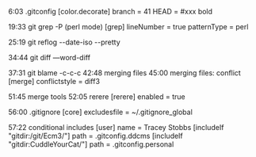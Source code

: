 6:03 .gitconfig
[color.decorate]
    branch = 41
    HEAD = #xxx bold

19:33 git grep -P  (perl mode)
[grep]
lineNumber = true
patternType = perl

25:19 git reflog --date-iso --pretty

34:44 git diff —word-diff

37:31 git blame -c-c-c
42:48 merging files 
45:00 merging files: conflict
[merge]
conflictstyle = diff3

51:45 merge tools
52:05 rerere
[rerere]
enabled = true

56:00 .gitignore
[core]
    excludesfile = ~/.gitignore_global

57:22 conditional includes 
[user]
    name = Tracey Stobbs
[includeIf "gitdir:/git/Ecm3/"]
    path = .gitconfig.ddcms
[includeIf "gitdir:CuddleYourCat/"]
    path = .gitconfig.personal



